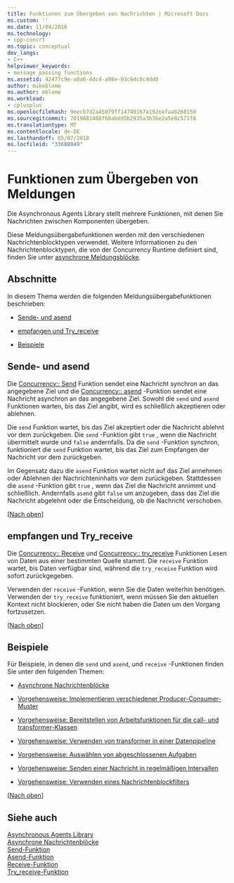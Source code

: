 ```yaml
---
title: Funktionen zum Übergeben von Nachrichten | Microsoft Docs
ms.custom: ''
ms.date: 11/04/2016
ms.technology:
- cpp-concrt
ms.topic: conceptual
dev_langs:
- C++
helpviewer_keywords:
- message passing functions
ms.assetid: 42477c9e-a8a6-4dc4-a98e-93c6dc8c4dd0
author: mikeblome
ms.author: mblome
ms.workload:
- cplusplus
ms.openlocfilehash: 9eecb7d2a45079ff14740167a192eafaab268150
ms.sourcegitcommit: 7019081488f68abdd5b2935a3b36e2a5e8c571f8
ms.translationtype: MT
ms.contentlocale: de-DE
ms.lasthandoff: 05/07/2018
ms.locfileid: "33688049"
---
```

# <a name="message-passing-functions"></a>Funktionen zum Übergeben von Meldungen
Die Asynchronous Agents Library stellt mehrere Funktionen, mit denen Sie Nachrichten zwischen Komponenten übergeben.  
  
 Diese Meldungsübergabefunktionen werden mit den verschiedenen Nachrichtenblocktypen verwendet. Weitere Informationen zu den Nachrichtenblocktypen, die von der Concurrency Runtime definiert sind, finden Sie unter [asynchrone Meldungsblöcke](../../parallel/concrt/asynchronous-message-blocks.md).  
  
##  <a name="top"></a> Abschnitte  
 In diesem Thema werden die folgenden Meldungsübergabefunktionen beschrieben:  
  
-   [Sende- und asend](#send)  
  
-   [empfangen und Try_receive](#receive)  
  
-   [Beispiele](#examples)  
  
##  <a name="send"></a> Sende- und asend  

 Die [Concurrency:: Send](reference/concurrency-namespace-functions.md#send) Funktion sendet eine Nachricht synchron an das angegebene Ziel und die [Concurrency:: asend](reference/concurrency-namespace-functions.md#asend) -Funktion sendet eine Nachricht asynchron an das angegebene Ziel. Sowohl die `send` und `asend` Funktionen warten, bis das Ziel angibt, wird es schließlich akzeptieren oder ablehnen.  
  
 Die `send` Funktion wartet, bis das Ziel akzeptiert oder die Nachricht ablehnt vor dem zurückgeben. Die `send` -Funktion gibt `true` , wenn die Nachricht übermittelt wurde und `false` andernfalls. Da die `send` -Funktion synchron, funktioniert die `send` Funktion wartet, bis das Ziel zum Empfangen der Nachricht vor dem zurückgeben.  
  
 Im Gegensatz dazu die `asend` Funktion wartet nicht auf das Ziel annehmen oder Ablehnen der Nachrichteninhalts vor dem zurückgeben. Stattdessen die `asend` -Funktion gibt `true` , wenn das Ziel die Nachricht annimmt und schließlich. Andernfalls `asend` gibt `false` um anzugeben, dass das Ziel die Nachricht abgelehnt oder die Entscheidung, ob die Nachricht verschoben.  
  
 [[Nach oben](#top)]  
  
##  <a name="receive"></a> empfangen und Try_receive  

 Die [Concurrency:: Receive](reference/concurrency-namespace-functions.md#receive) und [Concurrency:: try_receive](reference/concurrency-namespace-functions.md#try_receive) Funktionen Lesen von Daten aus einer bestimmten Quelle stammt. Die `receive` Funktion wartet, bis Daten verfügbar sind, während die `try_receive` Funktion wird sofort zurückgegeben.  
  
 Verwenden der `receive` -Funktion, wenn Sie die Daten weiterhin benötigen. Verwenden der `try_receive` funktioniert, wenn müssen Sie den aktuellen Kontext nicht blockieren, oder Sie nicht haben die Daten um den Vorgang fortzusetzen.  
  
 [[Nach oben](#top)]  
  
##  <a name="examples"></a> Beispiele  
 Für Beispiele, in denen die `send` und `asend`, und `receive` -Funktionen finden Sie unter den folgenden Themen:  
  
-   [Asynchrone Nachrichtenblöcke](../../parallel/concrt/asynchronous-message-blocks.md)  
  
-   [Vorgehensweise: Implementieren verschiedener Producer-Consumer-Muster](../../parallel/concrt/how-to-implement-various-producer-consumer-patterns.md)  
  
-   [Vorgehensweise: Bereitstellen von Arbeitsfunktionen für die call- und transformer-Klassen](../../parallel/concrt/how-to-provide-work-functions-to-the-call-and-transformer-classes.md)  
  
-   [Vorgehensweise: Verwenden von transformer in einer Datenpipeline](../../parallel/concrt/how-to-use-transformer-in-a-data-pipeline.md)  
  
-   [Vorgehensweise: Auswählen von abgeschlossenen Aufgaben](../../parallel/concrt/how-to-select-among-completed-tasks.md)  
  
-   [Vorgehensweise: Senden einer Nachricht in regelmäßigen Intervallen](../../parallel/concrt/how-to-send-a-message-at-a-regular-interval.md)  
  
-   [Vorgehensweise: Verwenden eines Nachrichtenblockfilters](../../parallel/concrt/how-to-use-a-message-block-filter.md)  
  
 [[Nach oben](#top)]  
  
## <a name="see-also"></a>Siehe auch  
 [Asynchronous Agents Library](../../parallel/concrt/asynchronous-agents-library.md)   
 [Asynchrone Nachrichtenblöcke](../../parallel/concrt/asynchronous-message-blocks.md)   
 [Send-Funktion](reference/concurrency-namespace-functions.md#send)   
 [Asend-Funktion](reference/concurrency-namespace-functions.md#asend)   
 [Receive-Funktion](reference/concurrency-namespace-functions.md#receive)   
 [Try_receive-Funktion](reference/concurrency-namespace-functions.md#try_receive)


